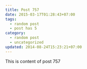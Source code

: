 ```yaml
---
title: Post 757
date: 2015-03-17T01:28:43+07:00
tags:
  - random post
  - post has 5
category:
  - random post
  - uncategorized
updated: 2014-08-24T15:23:21+07:00
---
```

This is content of post 757